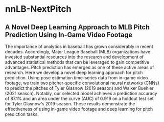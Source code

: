 # nnLB-NextPitch
## A Novel Deep Learning Approach to MLB Pitch Prediction Using In-Game Video Footage

The importance of analytics in baseball has grown considerably in recent decades. Accordingly, Major League Baseball (MLB) organizations have invested substantial resources into the research and development of advanced statistical methods that can be leveraged to gain competitive advantages. Pitch prediction has emerged as one of these active areas of research. Here we develop a novel deep learning approach for pitch prediction. Using pose estimation time-series data from in-game video footage, we train two pitcher-specific convolutional neural networks (CNNs) to predict the pitches of Tyler Glasnow (2019 season) and Walker Buehler (2021 season). Notably, our selected model achieves a prediction accuracy of 87.1% and an area under the curve (AUC) of 0.919 on a holdout test set for Tyler Glasnow's 2019 season. These results demonstrate the effectiveness of using in-game video footage and deep learning for pitch prediction tasks.  